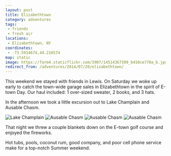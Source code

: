 ```yaml
---
layout: post
title: Elizabethtown
category: adventures
tags:
 - friends
 - fresh air
locations:
 - Elizabethtown, NY
coordinates:
 - -73.5914674,44.216574
map: static
image: https://farm4.staticflickr.com/3907/14514367399_b410ce770a_b.jpg
redirect_from: /adventures/2014/07/20/elizabethtown/
---
```



This weekend we stayed with friends in Lewis.  On Saturday we woke up early to catch the town-wide garage sales in Elizabethtown in the spirit of E-town Day. Our haul included: 1 over-sized sweater, 2 books, and 3 hats.

In the afternoon we took a little excursion out to Lake Champlain and Ausable Chasm.

<div class="photos">

<img src="https://farm3.staticflickr.com/2902/14514334360_9a9449c24a_b.jpg" alt="Lake Champlain">

<img src="https://farm6.staticflickr.com/5578/14514360819_7a64f38074_b.jpg" alt="Ausable Chasm" class="img-thirds">

<img src="https://farm4.staticflickr.com/3870/14678011926_0e7da9fdd7_b.jpg" alt="Ausable Chasm" class="img-thirds">

<img src="https://farm4.staticflickr.com/3907/14514367399_b410ce770a_b.jpg" alt="Ausable Chasm" class="img-thirds">
</div>

That night we threw a couple blankets down on the E-town golf course and enjoyed the fireworks.

Hot tubs, pools, coconut rum, good company, and poor cell phone service make for a top-notch Summer weekend.